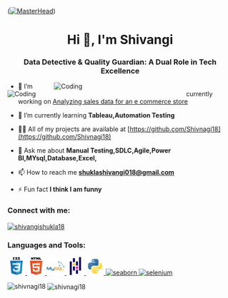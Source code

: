 ([![MasterHead](https://i.gifer.com/74pZ.gif)](https://rishavchanda.io))
<h1 align="center">Hi 👋, I'm Shivangi</h1>
<h3 align="center">Data Detective & Quality Guardian: A Dual Role in Tech Excellence</h3>
<img align="right" alt="Coding" width="400" src="https://user-images.githubusercontent.com/74038190/236119160-976a0405-caa7-470c-9356-16d43402ea0a.gif">
<img align="left" alt="Coding" width="400" src="https://images.lemonly.com/wp-content/uploads/2018/08/07150313/Homebase_Thumb_v01.gif">


- 🔭 I’m currently working on [Analyzing sales data for an e commerce store](https://github.com/Shivnagi18/Power-BI-Dashboards)

- 🌱 I’m currently learning **Tableau,Automation Testing**

- 👨‍💻 All of my projects are available at [https://github.com/Shivnagi18](https://github.com/Shivnagi18)

- 💬 Ask me about **Manual Testing,SDLC,Agile,Power BI,MYsql,Database,Excel,**

- 📫 How to reach me **shuklashivangi018@gmail.com**

- ⚡ Fun fact **I think I am funny**

<h3 align="left">Connect with me:</h3>
<p align="left">
<a href="https://linkedin.com/in/shivangishukla18" target="blank"><img align="center" src="https://raw.githubusercontent.com/rahuldkjain/github-profile-readme-generator/master/src/images/icons/Social/linked-in-alt.svg" alt="shivangishukla18" height="30" width="40" /></a>
</p>

<h3 align="left">Languages and Tools:</h3>
<p align="left"> <a href="https://www.w3schools.com/css/" target="_blank" rel="noreferrer"> <img src="https://raw.githubusercontent.com/devicons/devicon/master/icons/css3/css3-original-wordmark.svg" alt="css3" width="40" height="40"/> </a> <a href="https://www.w3.org/html/" target="_blank" rel="noreferrer"> <img src="https://raw.githubusercontent.com/devicons/devicon/master/icons/html5/html5-original-wordmark.svg" alt="html5" width="40" height="40"/> </a> <a href="https://www.mysql.com/" target="_blank" rel="noreferrer"> <img src="https://raw.githubusercontent.com/devicons/devicon/master/icons/mysql/mysql-original-wordmark.svg" alt="mysql" width="40" height="40"/> </a> <a href="https://pandas.pydata.org/" target="_blank" rel="noreferrer"> <img src="https://raw.githubusercontent.com/devicons/devicon/2ae2a900d2f041da66e950e4d48052658d850630/icons/pandas/pandas-original.svg" alt="pandas" width="40" height="40"/> </a> <a href="https://www.python.org" target="_blank" rel="noreferrer"> <img src="https://raw.githubusercontent.com/devicons/devicon/master/icons/python/python-original.svg" alt="python" width="40" height="40"/> </a> <a href="https://seaborn.pydata.org/" target="_blank" rel="noreferrer"> <img src="https://seaborn.pydata.org/_images/logo-mark-lightbg.svg" alt="seaborn" width="40" height="40"/> </a> <a href="https://www.selenium.dev" target="_blank" rel="noreferrer"> <img src="https://raw.githubusercontent.com/detain/svg-logos/780f25886640cef088af994181646db2f6b1a3f8/svg/selenium-logo.svg" alt="selenium" width="40" height="40"/> </a> </p>

<p><img align="left" src="https://github-readme-stats.vercel.app/api/top-langs?username=shivnagi18&show_icons=true&locale=en&layout=compact" alt="shivnagi18" /></p>

<p>&nbsp;<img align="center" src="https://github-readme-stats.vercel.app/api?username=shivnagi18&show_icons=true&locale=en" alt="shivnagi18" /></p>
